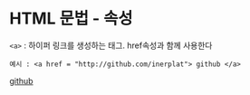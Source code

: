 # HTML 문법 - 속성
`<a>` : 하이퍼 링크를 생성하는 태그. href속성과 함께 사용한다
```
예시 : <a href = "http://github.com/inerplat"> github </a>
```
<a href = "http://github.com/inerplat"> github </a>
